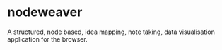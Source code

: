 # nodeweaver
A structured, node based, idea mapping, note taking, data visualisation application for the browser.

